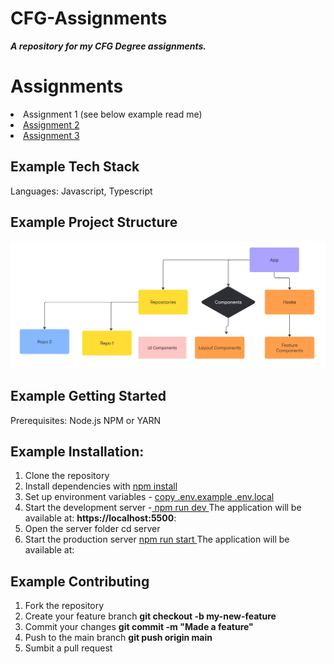 # CFG-Assignments
***A repository for my CFG Degree assignments.***

# Assignments 
<li> Assignment 1 (see below example read me) </li>
<li> <a href="https://github.com/elifxo/CFG-Assignments/tree/main/repositories/repo2"> Assignment 2 </a> </li>
<li> <a href="https://github.com/elifxo/CFG-Assignments/tree/main/repositories/repo3"> Assignment 3 </a> </li>



## Example Tech Stack
Languages: Javascript, Typescript

## Example Project Structure
![Alt text](https://github.com/elifxo/CFG-Assignments/blob/main/Flowchart%20(2).jpg)


## Example Getting Started

Prerequisites:
Node.js 
NPM or YARN

## Example Installation:

1. Clone the repository
2. Install dependencies with <ins>npm install</ins>
3. Set up environment variables - <ins> copy .env.example .env.local </ins>
4. Start the development server -<ins> npm run dev </ins>
The application will be available at: **https://localhost:5500**:
5. Open the server folder cd server
6. Start the production server <ins> npm run start </ins>
   The application will be available at: 

## Example Contributing
1. Fork the repository
2. Create your feature branch **git checkout -b my-new-feature**
3. Commit your changes **git commit -m "Made a feature"**
4. Push to the main branch **git push origin main**
5. Sumbit a pull request
   
